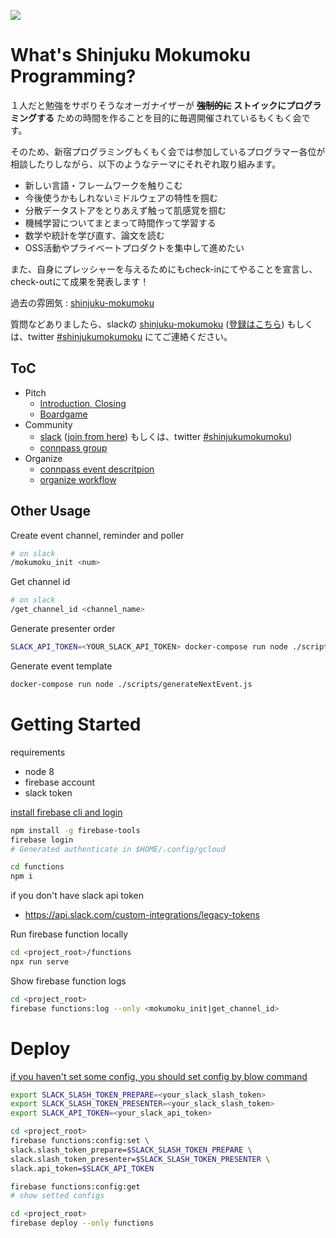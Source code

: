 ![](/assets/images/shinjuku-mokumoku-banner-960x180.png)

# What's Shinjuku Mokumoku Programming?

１人だと勉強をサボりそうなオーガナイザーが **~~強制的に~~ ストイックにプログラミングする** ための時間を作ることを目的に毎週開催されているもくもく会です。

そのため、新宿プログラミングもくもく会では参加しているプログラマー各位が相談したりしながら、以下のようなテーマにそれぞれ取り組みます。

- 新しい言語・フレームワークを触りこむ
- 今後使うかもしれないミドルウェアの特性を掴む
- 分散データストアをとりあえず触って肌感覚を掴む
- 機械学習についてまとまって時間作って学習する
- 数学や統計を学び直す、論文を読む
- OSS活動やプライベートプロダクトを集中して進めたい

また、自身にプレッシャーを与えるためにもcheck-inにてやることを宣言し、check-outにて成果を発表します！

過去の雰囲気 : [shinjuku-mokumoku](https://github.com/shinjuku-mokumoku/shinjuku-mokumoku/meetups)

質問などありましたら、slackの [shinjuku-mokumoku](https://shinjuku-mokumoku.slack.com/) ([登録はこちら](https://join.slack.com/t/shinjuku-mokumoku/shared_invite/enQtNDY1NzY4NzE2NzU0LTQ4OTI2NDEzNTcyNjMzZGE1MDM1M2FmN2IyMTUzNzkxOTI4NzUxYjAxMmQzMDIxYWIwNzg2M2JiZDYwYjU3OTQ)) もしくは、twitter [#shinjukumokumoku](https://twitter.com/hashtag/shinjukumokumoku) にてご連絡ください。

## ToC

- Pitch
  - [Introduction, Closing](https://gitpitch.com/shinjuku-mokumoku/shinjuku-mokumoku)
  - [Boardgame](https://gitpitch.com/shinjuku-mokumoku/shinjuku-mokumoku/master?p=boardgame)
- Community
  - [slack](https://shinjuku-mokumoku.slack.com/) ([join from here](https://join.slack.com/t/shinjuku-mokumoku/shared_invite/enQtNDY1NzY4NzE2NzU0LTQ4OTI2NDEzNTcyNjMzZGE1MDM1M2FmN2IyMTUzNzkxOTI4NzUxYjAxMmQzMDIxYWIwNzg2M2JiZDYwYjU3OTQ)) もしくは、twitter [#shinjukumokumoku](https://twitter.com/hashtag/shinjukumokumoku))
  - [connpass group](https://shinjuku-moku.connpass.com/)
- Organize
  - [connpass event descritpion](connpass.md)
  - [organize workflow](ORGANIZE.md)

## Other Usage

Create event channel, reminder and poller

```sh
# on slack
/mokumoku_init <num>
```

Get channel id

```sh
# on slack
/get_channel_id <channel_name>
```

Generate presenter order

```sh
SLACK_API_TOKEN=<YOUR_SLACK_API_TOKEN> docker-compose run node ./scripts/presenter.js <num_of_event>
```

Generate event template

```sh
docker-compose run node ./scripts/generateNextEvent.js
```

# Getting Started

requirements

- node 8
- firebase account
- slack token

[install firebase cli and login](https://firebase.google.com/docs/cli/)

```sh
npm install -g firebase-tools
firebase login
# Generated authenticate in $HOME/.config/gcloud
```

```sh
cd functions
npm i
```

if you don't have slack api token

- https://api.slack.com/custom-integrations/legacy-tokens

Run firebase function locally

```sh
cd <project_root>/functions
npx run serve
```

Show firebase function logs

```sh
cd <project_root>
firebase functions:log --only <mokumoku_init|get_channel_id>
```

# Deploy

[if you haven't set some config, you should set config by blow command](https://firebase.google.com/docs/functions/config-env)

```sh
export SLACK_SLASH_TOKEN_PREPARE=<your_slack_slash_token>
export SLACK_SLASH_TOKEN_PRESENTER=<your_slack_slash_token>
export SLACK_API_TOKEN=<your_slack_api_token>

cd <project_root>
firebase functions:config:set \
slack.slash_token_prepare=$SLACK_SLASH_TOKEN_PREPARE \
slack.slash_token_presenter=$SLACK_SLASH_TOKEN_PRESENTER \
slack.api_token=$SLACK_API_TOKEN

firebase functions:config:get
# show setted configs
```

```sh
cd <project_root>
firebase deploy --only functions
```
